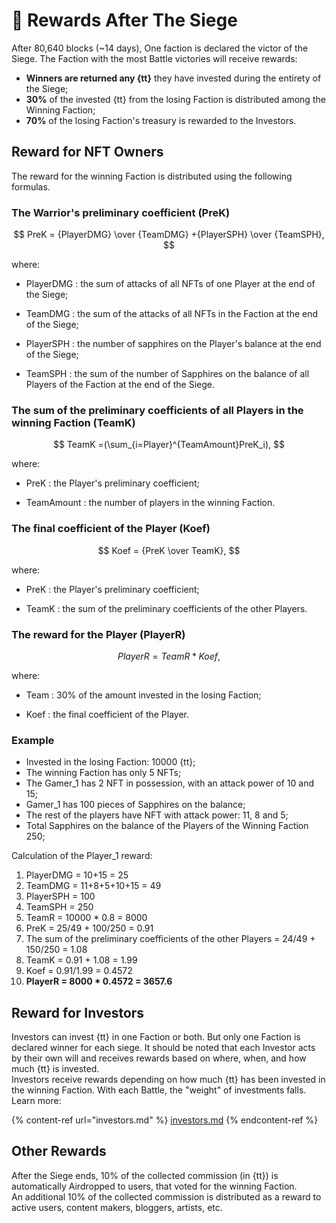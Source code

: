 # 🎇 Rewards After The Siege

After 80,640 blocks (~14 days), One faction is declared the victor of the Siege. The Faction with the 
most Battle victories will receive rewards:
* **Winners are returned any {tt}** they have invested during the entirety of the Siege;
* **30%** of the invested {tt} from the losing Faction is distributed among the Winning Faction;
* **70%** of the losing Faction's treasury is rewarded to the Investors.

## Reward for NFT Owners

The reward for the winning Faction is distributed using the following formulas.

### The Warrior's preliminary coefficient (PreK)

$$
PreK = {PlayerDMG} \over {TeamDMG} +{PlayerSPH} \over {TeamSPH},
$$

where:
* PlayerDMG
: the sum of attacks of all NFTs of one Player at the end of the Siege;

* TeamDMG
: the sum of the attacks of all NFTs in the Faction at the end of the Siege;

* PlayerSPH
: the number of sapphires on the Player's balance at the end of the Siege;

* TeamSPH
: the sum of the number of Sapphires on the balance of all Players of the Faction at the end of the Siege.

### The sum of the preliminary coefficients of all Players in the winning Faction (TeamK)

$$
TeamK =(\sum_{i=Player}^{TeamAmount}PreK_i),
$$

where:
* PreK
: the Player's preliminary coefficient;

* TeamAmount
: the number of players in the winning Faction.

### The final coefficient of the Player (Koef)

$$
Koef = {PreK \over TeamK},
$$

where:
* PreK
: the Player's preliminary coefficient;

* TeamK
: the sum of the preliminary coefficients of the other Players.

### The reward for the Player (PlayerR)

$$
PlayerR = TeamR * Koef,
$$

where:
* Team
: 30% of the amount invested in the losing Faction;

* Koef
: the final coefficient of the Player.

### Example

* Invested in the losing Faction: 10000 {tt};
* The winning Faction has only 5 NFTs;
* The Gamer_1 has 2 NFT in possession, with an attack power of 10 and 15;
* Gamer_1 has 100 pieces of Sapphires on the balance;
* The rest of the players have NFT with attack power: 11, 8 and 5;
* Total Sapphires on the balance of the Players of the Winning Faction 250;

Calculation of the Player_1 reward:
1. PlayerDMG = 10+15 = 25
2. TeamDMG = 11+8+5+10+15 = 49
3. PlayerSPH = 100
4. TeamSPH = 250
5. TeamR = 10000 * 0.8 = 8000
6. PreK =  25/49 + 100/250 = 0.91
7. The sum of the preliminary coefficients of the other Players = 24/49 + 150/250 = 1.08
8. TeamK = 0.91 + 1.08 = 1.99
9. Koef = 0.91/1.99 = 0.4572
10. **PlayerR = 8000 * 0.4572 = 3657.6**

## Reward for Investors
Investors can invest {tt} in one Faction or both. But only one Faction is declared winner for each 
siege. It should be noted that each Investor acts by their own will and receives rewards based on where, 
when, and how much {tt} is invested.\
Investors receive rewards depending on how much {tt} has been invested in the winning Faction. With each 
Battle, the "weight" of investments falls.\
Learn more:

{% content-ref url="investors.md" %}
[investors.md](investors.md)
{% endcontent-ref %}

## Other Rewards

After the Siege ends, 10% of the collected commission (in {tt}) is automatically Airdropped to users, that voted 
for the winning Faction.\
An additional 10% of the collected commission is distributed as a reward to active users, content makers, 
bloggers, artists, etc.